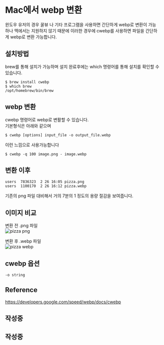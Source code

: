 # Mac에서 webp 변환
윈도우 유저의 경우 꿀뷰 나 기타 프로그램을 사용하면 간단하게 webp로 변환이 가능하나 맥에서는 지원하지 않기 때문에 이러한 경우에 cwebp를 사용하면 파일을 간단하게 webp로 변환 가능합니다.

## 설치방법
brew를 통해 설치가 가능하며 설치 완료후에는 which 명령어를 통해 설치를 확인할 수 있습니다.
```shell
$ brew install cwebp
$ which brew
/opt/homebrew/bin/brew
```

## webp 변환
cwebp 명령어로 webp로 변활할 수 있습니다.</br>
기본형식은 아래와 같으며
```shell
$ cwebp [options] input_file -o output_file.webp
```

이런 느낌으로 사용가능합니다
```shell
$ cwebp -q 100 image.png - image.webp
```

## 변환 이후
```shell
users  7836323  2 26 16:05 pizza.png
users  1100170  2 26 16:12 pizza.webp
```
기존의 png 파일 대비해서 거의 7분의 1 정도의 용량 절감을 보여줍니다.


## 이미지 비교
변환 전 .png 파일 </br>
![pizza png](~@source/images/pizza.png)

변환 후 .webp 파일 </br>
![pizza webp](~@source/images/pizza.webp)

## cwebp 옵션
`-o string`


## Reference
https://developers.google.com/speed/webp/docs/cwebp

## 작성중
## 작성중

<Comment />